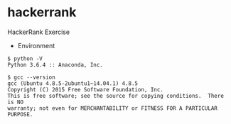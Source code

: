 # hackerrank
HackerRank Exercise

* Environment
```
$ python -V
Python 3.6.4 :: Anaconda, Inc.

$ gcc --version
gcc (Ubuntu 4.8.5-2ubuntu1~14.04.1) 4.8.5
Copyright (C) 2015 Free Software Foundation, Inc.
This is free software; see the source for copying conditions.  There is NO
warranty; not even for MERCHANTABILITY or FITNESS FOR A PARTICULAR PURPOSE.
```

